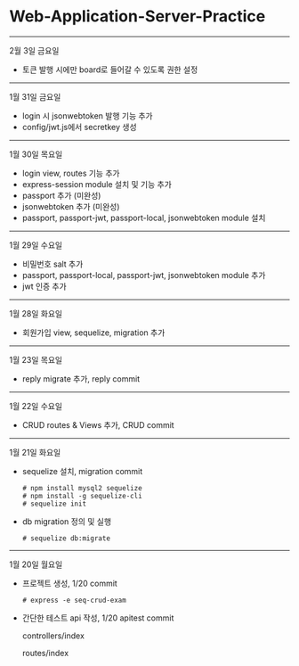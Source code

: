 # Web-Application-Server-Practice

-------------------------

2월 3일 금요일

  - 토큰 발행 시에만 board로 들어갈 수 있도록 권한 설정

-------------------------

1월 31일 금요일

  - login 시 jsonwebtoken 발행 기능 추가
  - config/jwt.js에서 secretkey 생성

-------------------------

1월 30일 목요일

  - login view, routes 기능 추가
  - express-session module 설치 및 기능 추가
  - passport 추가 (미완성)
  - jsonwebtoken 추가 (미완성)
  - passport, passport-jwt, passport-local, jsonwebtoken module 설치

-------------------------

1월 29일 수요일

  - 비밀번호 salt 추가
  - passport, passport-local, passport-jwt, jsonwebtoken module 추가
  - jwt 인증 추가

-------------------------

1월 28일 화요일

  - 회원가입 view, sequelize, migration 추가

-------------------------

1월 23일 목요일

  - reply migrate 추가, reply commit

-------------------------

1월 22일 수요일

  - CRUD routes & Views 추가, CRUD commit

-------------------------

1월 21일 화요일

  - sequelize 설치, migration commit
  
        # npm install mysql2 sequelize
        # npm install -g sequelize-cli
        # sequelize init
        
  - db migration 정의 및 실행
  
        # sequelize db:migrate

-------------------------

1월 20일 월요일

  - 프로젝트 생성, 1/20 commit
  
        # express -e seq-crud-exam

  - 간단한 테스트 api 작성, 1/20 apitest commit
  
     controllers/index
     
     routes/index
